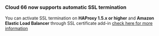#

### Cloud 66 now supports automatic SSL termination

You can activate SSL termination on **HAProxy 1.5.x or higher** and **Amazon Elastic Load Balancer** through SSL certificate add-in
[check here for more information](http://help.cloud66.com//stack-add-ins/ssl-certificate)



